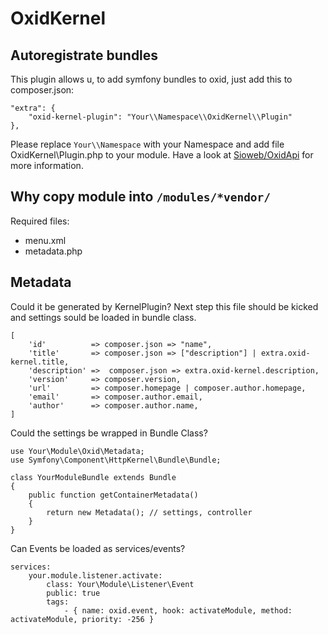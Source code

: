 # OxidKernel

## Autoregistrate bundles

This plugin allows u, to add symfony bundles to oxid, just add this to composer.json:

```
"extra": {
    "oxid-kernel-plugin": "Your\\Namespace\\OxidKernel\\Plugin"
},
```

Please replace `Your\\Namespace` with your Namespace and add file OxidKernel\Plugin.php to your module. Have a look at [Sioweb/OxidApi](https://github.com/Sioweb/OxidApi) for more information.

## Why copy module into `/modules/*vendor/`

Required files:

- menu.xml
- metadata.php

## Metadata

Could it be generated by KernelPlugin? Next step this file should be kicked and settings sould be loaded in bundle class.

```
[
    'id'          => composer.json => "name",
    'title'       => composer.json => ["description"] | extra.oxid-kernel.title,
    'description' =>  composer.json => extra.oxid-kernel.description,
    'version'     => composer.version,
    'url'         => composer.homepage | composer.author.homepage,
    'email'       => composer.author.email,
    'author'      => composer.author.name,
]
```

Could the settings be wrapped in Bundle Class?

```
use Your\Module\Oxid\Metadata;
use Symfony\Component\HttpKernel\Bundle\Bundle;

class YourModuleBundle extends Bundle
{
    public function getContainerMetadata()
    {
        return new Metadata(); // settings, controller
    }
}
```

Can Events be loaded as services/events?

```
services:
    your.module.listener.activate:
        class: Your\Module\Listener\Event
        public: true
        tags:
            - { name: oxid.event, hook: activateModule, method: activateModule, priority: -256 }
```
